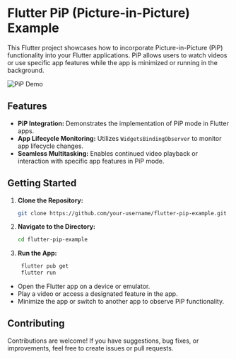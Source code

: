 # Flutter PiP (Picture-in-Picture) Example

This Flutter project showcases how to incorporate Picture-in-Picture (PiP) functionality into your Flutter applications. PiP allows users to watch videos or use specific app features while the app is minimized or running in the background.

![PiP Demo](assets/demo.gif)

## Features

- **PiP Integration:** Demonstrates the implementation of PiP mode in Flutter apps.
- **App Lifecycle Monitoring:** Utilizes `WidgetsBindingObserver` to monitor app lifecycle changes.
- **Seamless Multitasking:** Enables continued video playback or interaction with specific app features in PiP mode.

## Getting Started

1. **Clone the Repository:**
   ```bash
   git clone https://github.com/your-username/flutter-pip-example.git
    ```
2. **Navigate to the Directory:** 
   ```bash
   cd flutter-pip-example
   ```
3. **Run the App:**
   ```bash
    flutter pub get
    flutter run
    ```
- Open the Flutter app on a device or emulator.
- Play a video or access a designated feature in the app.
- Minimize the app or switch to another app to observe PiP functionality.

## Contributing

Contributions are welcome! If you have suggestions, bug fixes, or improvements, feel free to create issues or pull requests.

